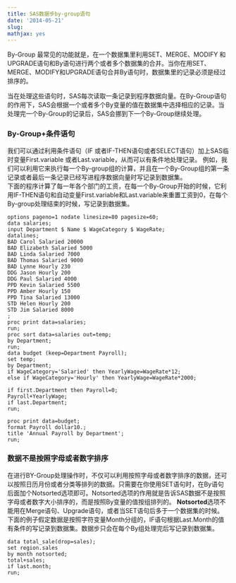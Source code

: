 ```yaml
---
title: SAS数据步by-group语句
date: '2014-05-21'
slug: 
mathjax: yes
---
```


By-Group 最常见的功能就是，在一个数据集里利用SET、MERGE、MODIFY 和 UPGRADE语句和By语句进行两个或者多个数据集的合并。当你在用SET、MERGE、MODIFY和UPGRADE语句合并By语句时，数据集里的记录必须是经过排序的。

当在处理这些语句时，SAS每次读取一条记录到程序数据向量。在By-Group语句的作用下，SAS会根据一个或者多个By变量的值在数据集中选择相应的记录。当处理完一个By-Group的记录后，SAS会挪到下一个By-Group继续处理。
### By-Group+条件语句

我们可以通过利用条件语句（IF 或者IF-THEN语句或者SELECT语句）加上SAS临时变量First.variable 或者Last.variable，从而可以有条件地处理记录。
例如，我们可以利用它来执行每一个By-group组的计算，并且在一个By-Group组的第一条记录或者最后一条记录已经写进程序数据向量时写记录到数据集。
<br>下面的程序计算了每一年各个部门的工资，在每一个By-Group开始的时候，它利用IF-THEN语句和自动变量First.variable和Last.variable来重置工资到0，在每个By-group处理结束的时候，写记录到数据集。
```
options pageno=1 nodate linesize=80 pagesize=60; 
data salaries;   
input Department $ Name $ WageCategory $ WageRate;   
datalines;
BAD Carol Salaried 20000
BAD Elizabeth Salaried 5000
BAD Linda Salaried 7000
BAD Thomas Salaried 9000
BAD Lynne Hourly 230
DDG Jason Hourly 200
DDG Paul Salaried 4000
PPD Kevin Salaried 5500
PPD Amber Hourly 150
PPD Tina Salaried 13000
STD Helen Hourly 200
STD Jim Salaried 8000
;
proc print data=salaries;
run;
proc sort data=salaries out=temp;   
by Department;
run;
data budget (keep=Department Payroll);  
set temp;      
by Department;
if WageCategory='Salaried' then YearlyWage=WageRate*12;   
else if WageCategory='Hourly' then YearlyWage=WageRate*2000;  

if first.Department then Payroll=0;   
Payroll+YearlyWage;
if last.Department;
run;

proc print data=budget;   
format Payroll dollar10.;
title 'Annual Payroll by Department';
run;
```


### 数据不是按照字母或者数字排序
在进行BY-Group处理操作时，不仅可以利用按照字母或者数字排序的数据，还可以按照日历月份或者分类等排列的数据。只需要在你使用SET语句时，在By语句后面加个Notsorted选项即可。Notsorted选项的作用就是告诉SAS数据不是按照字母或者数字大小排序的，而是按照By变量的值按组排列的。
**Notsorted**选项不能用在Merge语句、Upgrade语句，或者当SET语句后多于一个数据集的时候。
下面的例子假定数据是按照字符变量Month分组的，IF语句根据Last.Month的值有条件的写记录到数据集。数据步只会在每个By组处理完后写记录到数据集。
```
data total_sale(drop=sales);
set region.sales
by month notsorted;   
total+sales;   
if last.month;
run;
```
 
